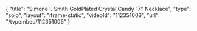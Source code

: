 {
    "title": "Simone I. Smith GoldPlated Crystal Candy 17\" Necklace",
    "type": "solo",
    "layout": "iframe-static",
    "videoId": "112351006",
    "url": "\/tvpembed\/112351006"
}